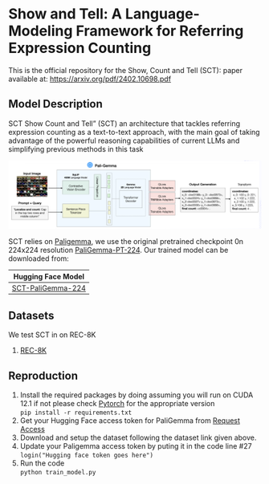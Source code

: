 # Show and Tell: A Language-Modeling Framework for Referring Expression Counting

This is the official repository for the Show, Count and Tell (SCT): paper available at: https://arxiv.org/pdf/2402.10698.pdf

## Model Description
SCT Show Count and Tell” (SCT) an architecture that tackles referring expression counting as a text-to-text approach, with the main goal of taking advantage of the powerful reasoning capabilities of current LLMs and simplifying previous methods in this task

<p align="center">
  <img width="700" alt="fig1" src="https://github.com/abrhamkg/CV801_Final_Project/blob/b2630d1ff11e086923350c9e2bead97deeedc52f/ar.png">
</p>

SCT relies on [Paligemma](https://huggingface.co/docs/transformers/main/model_doc/paligemma#transformers.PaliGemmaForConditionalGeneration), we use the original pretrained checkpoint 0n 224x224 resolution [PaliGemma-PT-224](https://huggingface.co/google/paligemma-3b-pt-224). Our trained model can be downloaded from:

| Hugging Face Model  |
| ------------- |
| [SCT-PaliGemma-224](Daromog/paligemma-cord-demo-rand-50epo)

## Datasets
We test SCT in on REC-8K 

1. [REC-8K](https://github.com/sydai/referring-expression-counting)

## Reproduction
1. Install the required packages by doing assuming you will run on CUDA 12.1 if not please check [Pytorch](https://pytorch.org/) for the appropriate version<br/>
```pip install -r requirements.txt```
2. Get your Hugging Face access token for PaliGemma from [Request Access](https://huggingface.co/docs/transformers/en/model_doc/paligemma)
3. Download and setup the dataset following the dataset link given above.
4. Update your Paligemma access token by puting it in the code line #27<br/>
```login("Hugging face token goes here")```
5. Run the code<br/>
```python train_model.py```
